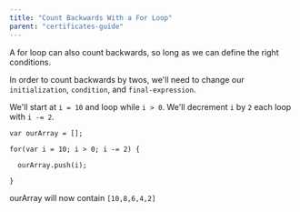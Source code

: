 ```yaml
---
title: "Count Backwards With a For Loop"
parent: "certificates-guide"
---
```


A for loop can also count backwards, so long as we can define the right conditions.

In order to count backwards by twos, we'll need to change our `initialization`, `condition`, and `final-expression`.

We'll start at `i = 10` and loop while `i > 0`. We'll decrement `i` by `2` each loop with `i -= 2`.

    var ourArray = [];

    for(var i = 10; i > 0; i -= 2) {

      ourArray.push(i);

    }

ourArray will now contain `[10,8,6,4,2]`
